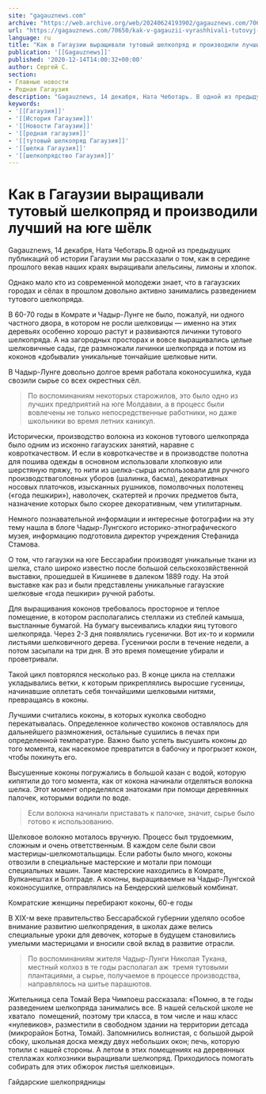 ```yaml
---
site: "gagauznews.com"
archive: "https://web.archive.org/web/20240624193902/gagauznews.com/70650/kak-v-gagauzii-vyrashhivali-tutovyj-shelkopryad-i-proizvodili-luchshij-na-yuge-shyolk.html"
url: "https://gagauznews.com/70650/kak-v-gagauzii-vyrashhivali-tutovyj-shelkopryad-i-proizvodili-luchshij-na-yuge-shyolk.html"
language: ru
title: "Как в Гагаузии выращивали тутовый шелкопряд и производили лучший на юге шёлк"
publication: '[[Gagauznews]]'
published: '2020-12-14T14:00:32+00:00'
author: Сергей С.
section:
- Главные новости
- Родная Гагаузия
description: "Gagauznews, 14 декабря, Ната Чеботарь. В одной из предыдущих публикаций об истории Гагаузии мы рассказали о том, как в середине прошлого века в наших краях выращивали апельсины, лимоны и хлопок. Однако мало кто из современной молодежи знает, что в гагаузских городах и сёлах в прошлом довольно активно занимались разведением тутового шелкопряда. В 60-70 годы в Комрате и Чадыр-Лунге не было, пожалуй, ни одного частного двора, в котором не росли шелковицы — именно на этих деревьях особенно хорошо растут и развиваются личинки тутового шелкопряда. А на загородных просторах и вовсе выращивались целые шелковичные сады, где размножали личинки шелкопряда и потом из […]"
keywords:
- '[[Гагаузия]]'
- '[[История Гагаузии]]'
- '[[Новости Гагаузии]]'
- '[[родная гагаузия]]'
- '[[тутовый шелкопряд Гагаузия]]'
- '[[шелка Гагаузия]]'
- '[[шелкопрядство Гагаузия]]'
---
```


# Как в Гагаузии выращивали тутовый шелкопряд и производили лучший на юге шёлк

Gagauznews, 14 декабря, Ната Чеботарь.В одной из предыдущих публикаций об истории Гагаузии мы рассказали о том, как в середине прошлого векав наших краях выращивали апельсины, лимоны и хлопок.

Однако мало кто из современной молодежи знает, что в гагаузских городах и сёлах в прошлом довольно активно занимались разведением тутового шелкопряда.

В 60-70 годы в Комрате и Чадыр-Лунге не было, пожалуй, ни одного частного двора, в котором не росли шелковицы — именно на этих деревьях особенно хорошо растут и развиваются личинки тутового шелкопряда. А на загородных просторах и вовсе выращивались целые шелковичные сады, где размножали личинки шелкопряда и потом из коконов «добывали» уникальные тончайшие шелковые нити.

В Чадыр-Лунге довольно долгое время работала коконосушилка, куда свозили сырье со всех окрестных сёл.

> По воспоминаниям некоторых старожилов, это было одно из лучших предприятий на юге Молдавии, а в процесс были вовлечены не только непосредственные работники, но даже школьники во время летних каникул.

Исторически, производство волокна из коконов тутового шелкопряда было одним из исконно гагаузских занятий, наравне с ковроткачеством. И если в ковроткачестве и в производстве полотна для пошива одежды в основном использовали хлопковую или шерстяную пряжу, то нити из шелка-сырца использовали для ручного производстваголовных уборов (шалинка, басма), декоративных носовых платочков, изысканных рушников, помолвочных полотенец («года пешкири»), наволочек, скатертей и прочих предметов быта, назначение которых было скорее декоративным, чем утилитарным.

Немного познавательной информации и интересные фотографии на эту тему нашла в блоге Чадыр-Лунгского историко-этнографического музея, информацию подготовила директор учреждения Стефанида Стамова.

О том, что гагаузки на юге Бессарабии производят уникальные ткани из шелка, стало широко известно после большой сельскохозяйственной выставки, прошедшей в Кишиневе в далеком 1889 году. На этой выставке как раз и были представлены уникальные гагаузские шелковые «года пешкири» ручной работы.

Для выращивания коконов требовалось просторное и теплое помещение, в котором располагались стеллажи из стеблей камыша, выстланные бумагой. На бумагу высеивались кладки яиц тутового шелкопряда. Через 2-3 дня появлялись гусенички. Вот их-то и кормили листьями шелковичного дерева. Гусенички росли в течение недели, а потом засыпали на три дня. В это время помещение убирали и проветривали.

Такой цикл повторялся несколько раз. В конце цикла на стеллажи укладывались ветки, к которым прикреплялись выросшие гусеницы, начинавшие оплетать себя тончайшими шелковыми нитями, превращаясь в коконы.

Лучшими считались коконы, в которых куколка свободно перекатывалась. Определенное количество коконов оставлялось для дальнейшего размножения, остальные сушились в печах при определенной температуре. Важно было успеть высушить коконы до того момента, как насекомое превратится в бабочку и прогрызет кокон, чтобы покинуть его.

Высушенные коконы погружались в большой казан с водой, которую кипятили до того момента, как от кокона начинали отделяться волокна шелка. Этот момент определялся знатоками при помощи деревянных палочек, которыми водили по воде.

> Если волокна начинали приставать к палочке, значит, сырье было готово к использованию.

Шелковое волокно моталось вручную. Процесс был трудоемким, сложным и очень ответственным. В каждом селе были свои мастерицы-шелкомотальщицы. Если работы было много, коконы отвозили в специальные мастерские и мотали при помощи специальных машин. Такие мастерские находились в Комрате, Вулканештах и Болграде. А коконы, выращиваемые на Чадыр-Лунгской коконосушилке, отправлялись на Бендерский шелковый комбинат.

Комратские женщины перебирают коконы, 60-е годы

В ХIX-м веке правительство Бессарабской губернии уделяло особое внимание развитию шелкопрядения, в школах даже велись специальные уроки для девочек, которые в будущем становились умелыми мастерицами и вносили свой вклад в развитие отрасли.

> По воспоминаниям жителя Чадыр-Лунги Николая Тукана, местный колхоз в те годы располагал аж  тремя тутовыми плантациями, а сырье, получаемое в процессе производства, направлялось на шитье парашютов.

Жительница села Томай Вера Чимпоеш рассказала: «Помню, в те годы разведением шелкопряда занимались все. В нашей сельской школе не хватало  помещений, поэтому три класса, в том числе и наш класс «нулевиков», разместили в свободном здании на территории детсада (микрорайон Ботна, Томай). Запомнились волнистая, с большой дырой сбоку, школьная доска между двух небольших окон; печь, которую топили с нашей стороны. А летом в этих помещениях на деревянных стеллажах колхозники выращивали шелкопряд. Приходилось помогать собирать для этих обжорок листья шелковицы».

Гайдарские шелкопрядницы